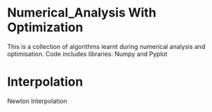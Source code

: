 # Numerical_Analysis With Optimization

This is a collection of algorithms learnt during numerical analysis and optimisation. Code includes libraries: Numpy and Pyplot


# Interpolation 

Newton Interpolation 
